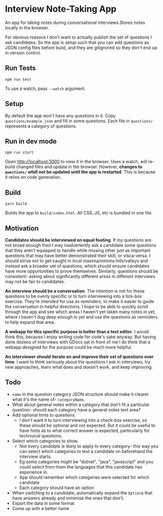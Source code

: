 # Interview Note-Taking App

An app for taking notes during conversational interviews.Stores notes locally in the browser.

For obvious reasons I don't want to actually publish the set of questions I ask candidates. So the app is setup such that you can add questions as JSON config files before build, and they are gitignored so they don't end up in version control.

## Run Tests

`npm run test`

To use a watch, pass `--watch` argument.

## Setup

By default the app won't have any questions in it. Copy `questions/example.json` and fill in some questions. Each file in `questions/` represents a category of questions.

## Run in dev mode

`npm run start`

Open [http://localhost:3000](http://localhost:3000) to view it in the browser. Uses a watch, will re-build changed files and update in the browser. However, **changes to `questions/` whill not be updated until the app is restarted**. This is because it relies on code generation.

## Build

`yarn build`

Builds the app to `build/index.html`. All CSS, JS, etc is bundled in one file.

## Motivation

**Candidates should be interviewed on equal footing**. If my questions are not broad enough then I may inadvertently ask a candidate some questions that they aren't equipped to handle while missing other just as important questions that may have better demonstrated their skill, or visca-versa. I should strive not to get caught in local maxima/minima hills/valleys and instead ask a broader set of questions, which should ensure candidates have more opportunities to prove themselves. Similarly, questions should be consistent- asking about significantly different areas in different interviews may not be fair to candidates.

**An interview should be a conversation**. The intention is not for these questions to be overly specific or to turn interviewing into a tick-box exercise. They're intended for use as reminders, to make it easier to guide the conversation in helpful directions. I hope to be able to quickly scroll through the app and see which areas I haven't yet taken many notes in yet, where I haven't dug deep enough in yet and use the questions as reminders to help expand that area.

**A webapp for this specific purpose is better than a text editor**. I would think this, because I enjoy writing code for code's sake anyway. But having done dozens of interviews with GDocs sat in front of me I do think that a webapp designed for the purpose could be much more helpful.

**An interviewer should iterate on and improve their set of questions over time**. I want to think seriously about the questions I ask in interviews, try new approaches, learn what does and doesn't work, and keep improving.

## Todo

* `name` in the question category JSON structure should make it clearer what it's the name of- `categoryName`.
* What about general notes within a category that don't fit a particular question- should each category have a general notes text area?
* Add optional hints to questions.
  * I don't want it to turn interviewing into a check-box exercise, so these should be optional and not expected. But it could be useful to have hints as to what correct answer is expected, particularly for technuical questions.
* Select which categories to show.
  * Not every candidate is likely to apply to every category- this way you can select which categories to test a candidate on beforehand the interview starts.
  * Eg some categories might be "dotnet", "java", "javascript" and you could select from them the languages that this candidate has experience in.
  * App should remember which categories were selected for which candidate
  * Each category should have an option 
* When switching to a candidate, automatically expand the `Option`s that have answers already and minimise the ones that don't.
* Export the data in some format
* Come up with a better name
